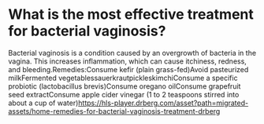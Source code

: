 # What is the most effective treatment for bacterial vaginosis?

Bacterial vaginosis is a condition caused by an overgrowth of bacteria in the vagina. This increases inflammation, which can cause itchiness, redness, and bleeding.Remedies:Consume kefir (plain grass-fed)Avoid pasteurized milkFermented vegetablessauerkrautpickleskimchiConsume a specific probiotic (lactobacillus brevis)Consume oregano oilConsume grapefruit seed extractConsume apple cider vinegar (1 to 2 teaspoons stirred into about a cup of water)https://hls-player.drberg.com/asset?path=migrated-assets/home-remedies-for-bacterial-vaginosis-treatment-drberg